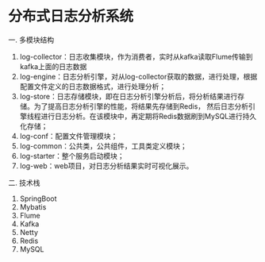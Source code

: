 # 分布式日志分析系统

一. 多模块结构
1. log-collector：日志收集模块，作为消费者，实时从kafka读取Flume传输到kafka上面的日志数据
2. log-engine：日志分析引擎，对从log-collector获取的数据，进行处理，根据配置文件定义的日志数据格式，进行处理分析；
3. log-store：日志存储模块，即在日志分析引擎分析后，将分析结果进行存储。为了提高日志分析引擎的性能，将结果先存储到Redis，
然后日志分析引擎线程进行日志分析。在该模块中，再定期将Redis数据刷到MySQL进行持久化存储；
4. log-conf：配置文件管理模块；
5. log-common：公共类，公共组件，工具类定义模块；
6. log-starter：整个服务启动模块；
7. log-web：web项目，对日志分析结果实时可视化展示。

二. 技术栈
1. SpringBoot
2. Mybatis
3. Flume
4. Kafka
5. Netty
6. Redis
7. MySQL


